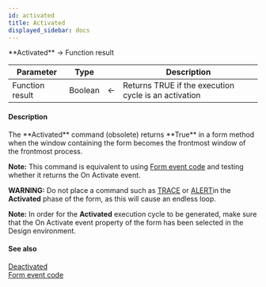 ```yaml
---
id: activated
title: Activated
displayed_sidebar: docs
---
```


<!--REF #_command_.Activated.Syntax-->**Activated**  -> Function result<!-- END REF-->
<!--REF #_command_.Activated.Params-->
| Parameter | Type |  | Description |
| --- | --- | --- | --- |
| Function result | Boolean | <- | Returns TRUE if the execution cycle is an activation |

<!-- END REF-->

#### Description 

<!--REF #_command_.Activated.Summary-->The **Activated** command (obsolete) returns **True** in a form method when the window containing the form becomes the frontmost window of the frontmost process.<!-- END REF--> 

**Note:** This command is equivalent to using [Form event code](form-event-code.md) and testing whether it returns the On Activate event.

**WARNING:** Do not place a command such as [TRACE](trace.md) or [ALERT](alert.md)in the **Activated** phase of the form, as this will cause an endless loop.

**Note:** In order for the **Activated** execution cycle to be generated, make sure that the On Activate event property of the form has been selected in the Design environment.

#### See also 
[Deactivated](deactivated.md)  
[Form event code](form-event-code.md)  